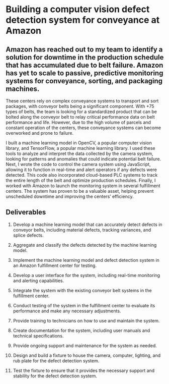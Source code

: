 # Building a computer vision defect detection system for conveyance at Amazon

## Amazon has reached out to my team to identify a solution for downtime in the production schedule that has accumulated due to belt failure. Amazon has yet to scale to passive, predictive monitoring systems for conveyance, sorting, and packaging machines. 

These centers rely on complex conveyance systems to transport and sort packages, with conveyor belts being a significant component. With +75 types of belts, the team is looking for a standardized product that can be bolted along the conveyor belt to relay critical performance data on belt performance and life. However, due to the high volume of parcels and constant operation of the centers, these conveyance systems can become overworked and prone to failure.

I built a machine learning model in OpenCV, a popular computer vision library, and TensorFlow, a popular machine learning library. I used these tools to analyze and interpret the data collected by the camera system, looking for patterns and anomalies that could indicate potential belt failure. Next, I wrote the code to control the camera system using JavaScript, allowing it to function in real-time and alert operators if any defects were detected. This code also incorporated cloud-based PLC systems to track the entire length of the belt and optimize production schedules. Finally, I worked with Amazon to launch the monitoring system in several fulfillment centers. The system has proven to be a valuable asset, helping prevent unscheduled downtime and improving the centers’ efficiency.

## Deliverables

1. Develop a machine learning model that can accurately detect defects in conveyor belts, including material defects, tracking variances, and splice defects.

2. Aggregate and classify the defects detected by the machine learning model.

3. Implement the machine learning model and defect detection system in an Amazon fulfillment center for testing.

4. Develop a user interface for the system, including real-time monitoring and alerting capabilities.

5. Integrate the system with the existing conveyor belt systems in the fulfillment center.

6. Conduct testing of the system in the fulfillment center to evaluate its performance and make any necessary adjustments.

7. Provide training to technicians on how to use and maintain the system.

8. Create documentation for the system, including user manuals and technical specifications.

9. Provide ongoing support and maintenance for the system as needed.

10. Design and build a fixture to house the camera, computer, lighting, and rub plate for the defect detection system.

11. Test the fixture to ensure that it provides the necessary support and stability for the defect detection system.
